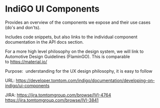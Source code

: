 # IndiGO UI Components

Provides an overview of the components we expose and their use cases (do's and don'ts).

Includes code snippets, but also links to the individual component documentation in the API docs section.

For a more high level philosophy on the design system, we will link to Automotive Design Guidelines (FlaminGO). This is comparable to https://material.io/

Purpose: 
understanding for the UX design philosophy, it is easy to follow

URL: https://developer.tomtom.com/indigo/documentation/developing-on-indigo/ui-components

JIRA:
https://jira.tomtomgroup.com/browse/IVI-4764
https://jira.tomtomgroup.com/browse/IVI-3841
